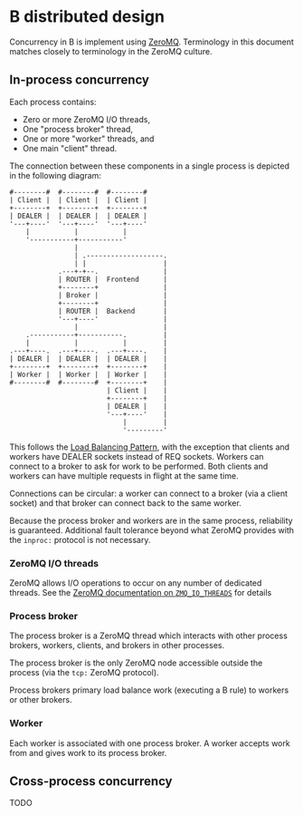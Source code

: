 # B distributed design

Concurrency in B is implement using [ZeroMQ][0mq].
Terminology in this document matches closely to terminology
in the ZeroMQ culture.

## In-process concurrency

Each process contains:

* Zero or more ZeroMQ I/O threads,
* One "process broker" thread,
* One or more "worker" threads, and
* One main "client" thread.

The connection between these components in a single process
is depicted in the following diagram:

    #--------#  #--------#  #--------#
    | Client |  | Client |  | Client |
    +--------+  +--------+  +--------+
    | DEALER |  | DEALER |  | DEALER |
    '---+----'  '---+----'  '---+----'
        |           |           |
        '-----------+-----------'
                    |
                    | .-------------------.
                    | |                   |
                .---+-+--.                |
                | ROUTER |  Frontend      |
                +--------+                |
                | Broker |                |
                +--------+                |
                | ROUTER |  Backend       |
                '---+----'                |
                    |                     |
        .-----------+-----------.         |
        |           |           |         |
    .---+----.  .---+----.  .---+----.    |
    | DEALER |  | DEALER |  | DEALER |    |
    +--------+  +--------+  +--------+    |
    | Worker |  | Worker |  | Worker |    |
    #--------#  #--------#  +--------+    |
                            | Client |    |
                            +--------+    |
                            | DEALER |    |
                            '---+----'    |
                                |         |
                                '---------'

This follows the [Load Balancing
Pattern][load-balancing-pattern], with the exception that
clients and workers have DEALER sockets instead of REQ
sockets.  Workers can connect to a broker to ask for work to
be performed.  Both clients and workers can have multiple
requests in flight at the same time.

Connections can be circular: a worker can connect to a
broker (via a client socket) and that broker can connect
back to the same worker.

Because the process broker and workers are in the same
process, reliability is guaranteed.  Additional fault
tolerance beyond what ZeroMQ provides with the `inproc:`
protocol is not necessary.  

### ZeroMQ I/O threads

ZeroMQ allows I/O operations to occur on any number of
dedicated threads.  See the [ZeroMQ documentation on
`ZMQ_IO_THREADS`][ZMQIOTHREADS] for details

### Process broker

The process broker is a ZeroMQ thread which interacts with
other process brokers, workers, clients, and brokers in
other processes.

The process broker is the only ZeroMQ node accessible
outside the process (via the `tcp:` ZeroMQ protocol).

Process brokers primary load balance work (executing a B
rule) to workers or other brokers.

### Worker

Each worker is associated with one process broker.  A worker
accepts work from and gives work to its process broker.

## Cross-process concurrency

TODO

[0mq]: http://zeromq.org/
[ZMQIOTHREADS]: http://api.zeromq.org/3-2:zmq-ctx-set
[load-balancing-pattern]: http://zguide.zeromq.org/page:all#toc69
